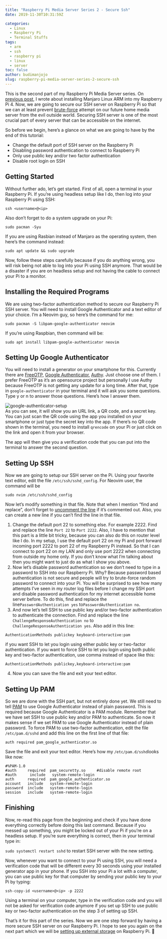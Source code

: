 ```yaml
---
title: "Raspberry Pi Media Server Series 2 - Secure Ssh"
date: 2019-11-30T10:31:59Z

categories:
  - Linux
  - Raspberry Pi
  - Terminal Stuffs
tags:
  - arm
  - ssh
  - raspberry pi
  - linux
  - server
toc: false
author: budimanjojo
slug: raspberry-pi-media-server-series-2-secure-ssh
---
```

This is the second part of my Raspberry Pi Media Server series.
On [previous post](https://budimanjojo.com/2019/11/25/raspberry-pi-media-server-series-1-installing-manjaro/), I wrote about installing Manjaro Linux ARM into my Raspberry Pi 4.
Now, we are going to secure our SSH server on Raspberry Pi so that we can at least prevent [brute-force](https://en.wikipedia.org/wiki/Brute-force_attack) attempt on our future home media server from the evil outside world.
Securing SSH server is one of the most crucial part of every server that can be accessible on the internet.
<!--more-->

So before we begin, here’s a glance on what we are going to have by the end of this tutorial:

- Change the default port of SSH server on the Raspberry Pi
- Disabling password authentication to connect to Raspberry Pi
- Only use public key and/or two factor authentication
- Disable root login on SSH

## Getting Started

Without further ado, let’s get started.
First of all, open a terminal in your Raspberry Pi.
If you’re using headless setup like I do, then log into your Raspberry Pi using SSH:

```
ssh <username>@<ip>
```

Also don’t forget to do a system upgrade on your Pi:

```
sudo pacman -Syu
```

If you are using Rasbian instead of Manjaro as the operating system, then here’s the command instead:

```
sudo apt update && sudo upgrade
```

Now, follow these steps carefully because if you do anything wrong, you will risk being not able to log into your Pi using SSH anymore.
That would be a disaster if you are on headless setup and not having the cable to connect your Pi to a monitor.

## Installing the Required Programs

We are using two-factor authentication method to secure our Raspberry Pi SSH server.
You will need to install Google Authenticator and a text editor of your choice.
I’m a Neovim guy, so here’s the command for me:

```
sudo pacman -S libpam-google-authenticator neovim
```

If you’re using Raspbian, then command will be:

```
sudo apt install libpam-google-authenticator neovim
```

## Setting Up Google Authenticator

You will need to install a generator on your smartphone for this.
Currently there are [FreeOTP](https://freeotp.github.io/), [Google Authenticator](https://play.google.com/store/apps/details?id=com.google.android.apps.authenticator2), [Authy](https://authy.com/).
Just choose one of them. I prefer FreeOTP as it’s an opensource project but personally I use Authy because FreeOTP is not getting any update for a long time.
After that, type in `google-authenticator` in your terminal and it will ask you some questions.
Type y or n to answer those questions. Here’s how I answer them.

![google-authenticator-setup](https://budimanjojo.com/wp-content/uploads/2019/11/screenshot-2019-12-01_00-50-27-987x1024.png)  
As you can see, it will show you an URL link, a QR code, and a secret key.
You can just scan the QR code using the app you installed on your smartphone or just type the secret key into the app.
If there’s no QR code shown in the terminal, you need to install `qrencode` on your Pi or just click on the link and open it from your browser.

The app will then give you a verification code that you can put into the terminal to answer the second question.

## Setting Up SSH

Now we are going to setup our SSH server on the Pi.
Using your favorite text editor, edit the file `/etc/ssh/sshd_config`.
For Neovim user, the command will be

```
sudo nvim /etc/ssh/sshd_config
```

Now let’s modify something in that file.
Note that when I mention “find and replace”, don’t forget to [uncomment the line](https://www.howtogeek.com/118389/how-to-comment-out-and-uncomment-lines-in-a-configuration-file/) if it’s commented out.
Also, you can create a new line if you can’t find the line in that file.

1. Change the default port 22 to something else.
For example 2222.
Find and replace the line `Port 22` to `Port 2222`.
Also, I have to mention that this part is a little bit tricky, because you can also do this on router level like I do.
In my setup, I use the default port 22 on my Pi and port forward incoming port 2222 to port 22 of my Raspberry Pi instead.
So that I can connect to port 22 on my LAN and only use port 2222 when connecting from outside my home only.
If you don’t know what I’m talking about then you might want to just do as what I show you above.
2. Now let’s disable password authentication so we don’t need to type in a password to SSH into our Raspberry Pi.
Why?
Because password based authentication is not secure and people will try to brute-force random password to connect into your Pi.
You will be surprised to see how many attempts I’ve seen in my router log files before I change my SSH port and disable password authentication for my internet accessible home server before.
To do this, find and replace the line`PasswordAuthentication yes` to`PasswordAuthentication no`.
3. And now let’s tell SSH to use public key and/or two-factor authentication to authenticate the connection.
Find and replace the line `ChallengeResponseAuthentication no` to `ChallengeResponseAuthentication yes`.
Also add in this line:

```
AuthenticationMethods publickey keyboard-interactive:pam
```

if you want SSH to let you login using either public key or two-factor authentication.
If you want to force SSH to let you login using both public key and two-factor authentication, use comma instead of space like this:

```
AuthenticationMethods publickey,keyboard-interactive:pam
```

4. Now you can save the file and exit your text editor.

## Setting Up PAM

So we are done with the SSH part, but not entirely done yet.
We still need to tell [PAM](https://en.wikipedia.org/wiki/Linux_PAM) to use Google Authenticator instead of plain password.
This is required because Google Authenticator is a PAM module.
Remember that we have set SSH to use public key and/or PAM to authenticate.
So now it makes sense if we set PAM to use Google Authenticator instead of plain password.
To force PAM to use two-factor authentication, edit the file `/etc/pam.d/sshd` and add this line on the first line of that file:

`auth required pam_google_authenticator.so`

Save the file and exit your text editor.
Here’s how my `/etc/pam.d/sshd`looks like now:

```
#%PAM-1.0
#auth     required  pam_securetty.so     #disable remote root
#auth      include   system-remote-login
auth      required  pam_google_authenticator.so
account   include   system-remote-login
password  include   system-remote-login
session   include   system-remote-login
```

## Finishing

Now, re-read this page from the beginning and check if you have done everything correctly before doing this last command.
Because if you messed up something, you might be locked out of your Pi if you’re on a headless setup.
If you’re sure everything is correct, then in your terminal type in:

`sudo systemctl restart sshd` to restart SSH server with the new setting.

Now, whenever you want to connect to your Pi using SSH, you will need a verification code that will be different every 30 seconds using your installed generator app in your phone.
If you SSH into your Pi a lot with a computer, you can use public key for that computer by sending your public key to your Pi by typing:

```
ssh-copy-id <username>@<ip> -p 2222
```

Using a terminal on your computer, type in the verification code and you will not be asked for verification code anymore if you set up SSH to use public key or two-factor authentication on the step 3 of setting up SSH.

That’s it for this part of the series.
Now we are one step forward by having a more secure SSH server on our Raspberry Pi.
I hope to see you again on the next part which we will be [setting up external storage](https://budimanjojo.com/raspberry-pi-media-server-series-3-external-drives/) on Raspberry Pi. 🙂
